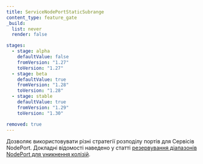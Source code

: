 ```yaml
---
title: ServiceNodePortStaticSubrange
content_type: feature_gate
_build:
  list: never
  render: false

stages:
  - stage: alpha
    defaultValue: false
    fromVersion: "1.27"
    toVersion: "1.27"
  - stage: beta
    defaultValue: true
    fromVersion: "1.28"
    toVersion: "1.28"
  - stage: stable
    defaultValue: true
    fromVersion: "1.29"
    toVersion: "1.30"

removed: true
---
```

Дозволяє використовувати різні стратегії розподілу портів для Сервісів NodePort. Докладні відомості наведено у статті [резервування діапазонів NodePort для уникнення колізій](/docs/concepts/services-networking/service/#avoid-nodeport-collisions).
